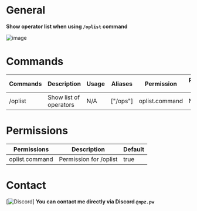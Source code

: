 # General
**Show operator list when using `/oplist` command**

![image](https://cdn.discordapp.com/attachments/1175819364906307664/1373609941327151124/image.png?ex=682b0972&is=6829b7f2&hm=424594a1b9e7fca59cf8992af8c35d465a89a09c714d04f523e045ec53588994&)

# Commands

| Commands | Description | Usage | Aliases | Permission | Permission Message |
| -------- | ----------- | ----- | ------- | ---------- | ------------------ |
| /oplist | Show list of operators | N/A | ["/ops"] | oplist.command | N/A |

# Permissions
| Permissions | Description | Default |
| ----------- | ----------- | ------- |
| oplist.command | Permission for /oplist | true |

# Contact
[![Discord](https://img.shields.io/discord/848837759611306016?label=discord&color=7289DA&logo=discord)]
**You can contact me directly via Discord `@npz.pw`**